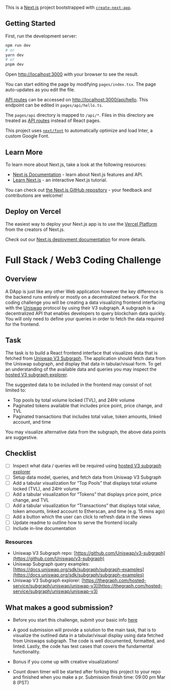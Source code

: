 This is a [Next.js](https://nextjs.org/) project bootstrapped with [`create-next-app`](https://github.com/vercel/next.js/tree/canary/packages/create-next-app).

## Getting Started

First, run the development server:

```bash
npm run dev
# or
yarn dev
# or
pnpm dev
```

Open [http://localhost:3000](http://localhost:3000) with your browser to see the result.

You can start editing the page by modifying `pages/index.tsx`. The page auto-updates as you edit the file.

[API routes](https://nextjs.org/docs/api-routes/introduction) can be accessed on [http://localhost:3000/api/hello](http://localhost:3000/api/hello). This endpoint can be edited in `pages/api/hello.ts`.

The `pages/api` directory is mapped to `/api/*`. Files in this directory are treated as [API routes](https://nextjs.org/docs/api-routes/introduction) instead of React pages.

This project uses [`next/font`](https://nextjs.org/docs/basic-features/font-optimization) to automatically optimize and load Inter, a custom Google Font.

## Learn More

To learn more about Next.js, take a look at the following resources:

- [Next.js Documentation](https://nextjs.org/docs) - learn about Next.js features and API.
- [Learn Next.js](https://nextjs.org/learn) - an interactive Next.js tutorial.

You can check out [the Next.js GitHub repository](https://github.com/vercel/next.js/) - your feedback and contributions are welcome!

## Deploy on Vercel

The easiest way to deploy your Next.js app is to use the [Vercel Platform](https://vercel.com/new?utm_medium=default-template&filter=next.js&utm_source=create-next-app&utm_campaign=create-next-app-readme) from the creators of Next.js.

Check out our [Next.js deployment documentation](https://nextjs.org/docs/deployment) for more details.

# Full Stack / Web3 Coding Challenge

## Overview

A DApp is just like any other Web application however the key difference is the backend runs entirely or mostly on a decentralized network. For the coding challenge you will be creating a data visualizing frontend interfacing with the [Uniswap](https://uniswap.org/) protocol by using their V3 subgraph. A subgraph is a decentralized API that enables developers to query blockchain data quickly. You will only need to define your queries in order to fetch the data required for the frontend.

## Task

The task is to build a React frontend interface that visualizes data that is fetched from [Uniswap V3 Subgraph](https://github.com/Uniswap/v3-subgraph). The application should fetch data from the Uniswap subgraph, and display that data in tabular/visual form. To get an understanding of the available data and queries you may inspect the [hosted V3 subgraph explorer](https://thegraph.com/hosted-service/subgraph/uniswap/uniswap-v3).

The suggested data to be included in the frontend may consist of not limited to:

- Top pools by total volume locked (TVL), and 24Hr volume
- Paginated tokens available that includes price point, price change, and TVL
- Paginated transactions that includes total value, token amounts, linked account, and time

You may visualize alternative data from the subgraph, the above data points are suggestive.

## Checklist

- [ ] Inspect what data / queries will be required using [hosted V3 subgraph explorer](https://thegraph.com/hosted-service/subgraph/uniswap/uniswap-v3)
- [ ] Setup data model, queries, and fetch data from Uniswap V3 Subgraph
- [ ] Add a tabular visualization for “Top Pools” that displays total volume locked (TVL), and 24Hr volume
- [ ] Add a tabular visualization for “Tokens” that displays price point, price change, and TVL
- [ ] Add a tabular visualization for “Transactions” that displays total value, token amounts, linked account to Etherscan, and time (e.g. 15 mins ago)
- [ ] Add a button which the user can click to refresh data in the views
- [ ] Update readme to outline how to serve the frontend locally
- [ ] Include in-line documentation

### Resources

- Uniswap V3 Subgraph repo: [https://github.com/Uniswap/v3-subgraph](https://github.com/Uniswap/v3-subgraph)
- Uniswap Subgraph query examples: [https://docs.uniswap.org/sdk/subgraph/subgraph-examples](https://docs.uniswap.org/sdk/subgraph/subgraph-examples)
- Uniswap V3 Subgraph explorer: [https://thegraph.com/hosted-service/subgraph/uniswap/uniswap-v3](https://thegraph.com/hosted-service/subgraph/uniswap/uniswap-v3)

## What makes a good submission?

- Before you start this challenge, submit your basic info [here](https://docs.google.com/forms/d/e/1FAIpQLSc2gFdXgLLl0RlyBi1Ny-ih5oHPPP7qmi8Vn6XhrUq29rMJkg/viewform)

- A good submission will provide a solution to the main task, that is to visualize the outlined data in a tabular/visual display using data fetched from Uniswaps subgraph. The code is well documented, formatted, and linted. Lastly, the code has test cases that covers the fundamental functionality.

- Bonus if you come up with creative visualizations!

- Count down timer will be started after forking this project to your repo and finished when you make a pr. Submission finish time: 09:00 pm Mar 8 (PST)
